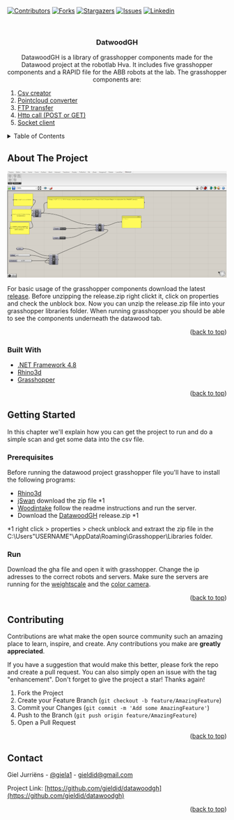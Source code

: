<div id="top"></div>
<!--
*** Thanks for checking out the Best-README-Template. If you have a suggestion
*** that would make this better, please fork the repo and create a pull request
*** or simply open an issue with the tag "enhancement".
*** Don't forget to give the project a star!
*** Thanks again! Now go create something AMAZING! :D
-->



<!-- PROJECT SHIELDS -->
<!--
*** I'm using markdown "reference style" links for readability.
*** Reference links are enclosed in brackets [ ] instead of parentheses ( ).
*** See the bottom of this document for the declaration of the reference variables
*** for contributors-url, forks-url, etc. This is an optional, concise syntax you may use.
*** https://www.markdownguide.org/basic-syntax/#reference-style-links
-->
[![Contributors][contributors-shield]][contributors-url]
[![Forks][forks-shield]][forks-url]
[![Stargazers][stars-shield]][stars-url]
[![Issues][issues-shield]][issues-url]
[![Linkedin][linkedin-shield]][linkedin-url]



<!-- PROJECT LOGO -->
<br />
<h3 align="center">DatwoodGH</h3>

  <p align="center">
    DatawoodGH is a library of grasshopper components made for the Datawood project at the robotlab Hva.
    It includes five grasshopper components and a RAPID file for the ABB robots at the lab.
    The grasshopper components are:
    <ol>
      <li><a href="https://github.com/gieldid/DatawoodGH/blob/main/Local/CsvCreator.cs">Csv creator</a></li>
      <li><a href="https://github.com/gieldid/DatawoodGH/blob/main/Local/PcdConverter.cs">Pointcloud converter</a></li>
      <li><a href="https://github.com/gieldid/DatawoodGH/blob/main/Network/FtpTransfer.cs">FTP transfer</a></li>
      <li><a href="https://github.com/gieldid/DatawoodGH/blob/main/Network/ApiCall.cs">Http call (POST or GET)</a></li>
      <li><a href="https://github.com/gieldid/DatawoodGH/blob/main/Network/SocketConnection/SocketClient.cs">Socket client</a></li>
    </ol>
</div>



<!-- TABLE OF CONTENTS -->
<details>
  <summary>Table of Contents</summary>
  <ol>
    <li>
      <a href="#about-the-project">About The Project</a>
      <ul>
        <li><a href="#built-with">Built With</a></li>
      </ul>
    </li>
    <li>
      <a href="#getting-started">Getting Started</a>
      <ul>
        <li><a href="#prerequisites">Prerequisites</a></li>
        <li><a href="#run">Installation</a></li>
      </ul>
    </li>
    <li><a href="#contributing">Contributing</a></li>
    <li><a href="#contact">Contact</a></li>
  </ol>
</details>



<!-- ABOUT THE PROJECT -->
## About The Project

[![Product Name Screen Shot][product-screenshot]](https://example.com)

For basic usage of the grasshopper components download the latest <a href="https://github.com/gieldid/DatawoodGH/releases">release</a>. Before unzipping the release.zip 
right clickt it, click on properties and check the unblock box. Now you can unzip the release.zip file into your grasshopper libraries folder. When running grasshopper you should
be able to see the components underneath the datawood tab.

<p align="right">(<a href="#top">back to top</a>)</p>



### Built With

* [.NET Framework 4.8](https://dotnet.microsoft.com/en-us/download/dotnet-framework/net48)
* [Rhino3d](https://www.rhino3d.com/)
* [Grasshopper](https://www.rhino3d.com/6/new/grasshopper/)


<p align="right">(<a href="#top">back to top</a>)</p>



<!-- GETTING STARTED -->
## Getting Started
In this chapter we'll explain how you can get the project to run and do a simple scan and get some data into the csv file.

### Prerequisites
Before running the datawood project grasshopper file you'll have to install the following programs:

  
* [Rhino3d](https://www.rhino3d.com/) 
* [jSwan](https://www.food4rhino.com/en/app/jswan) download the zip file *1 
* [Woodintake](https://gitlab.techniek.hva.nl/robotlab/wood/woodintake) follow the readme instructions and run the server.
* Download the [DatawoodGH](https://github.com/gieldid/DatawoodGH/releases/tag/v1.2.1) release.zip *1

*1 right click > properties > check unblock and extraxt the zip file in the C:\Users\"USERNAME"\AppData\Roaming\Grasshopper\Libraries folder.


### Run

Download the gha file and open it with grasshopper. Change the ip adresses to the correct robots and servers.
Make sure the servers are running for the [weightscale](https://github.com/gieldid/Datawood-webserver) and the [color camera](https://github.com/gieldid/pictureServerNodejs).

<p align="right">(<a href="#top">back to top</a>)</p>


<!-- CONTRIBUTING -->
## Contributing

Contributions are what make the open source community such an amazing place to learn, inspire, and create. Any contributions you make are **greatly appreciated**.

If you have a suggestion that would make this better, please fork the repo and create a pull request. You can also simply open an issue with the tag "enhancement".
Don't forget to give the project a star! Thanks again!

1. Fork the Project
2. Create your Feature Branch (`git checkout -b feature/AmazingFeature`)
3. Commit your Changes (`git commit -m 'Add some AmazingFeature'`)
4. Push to the Branch (`git push origin feature/AmazingFeature`)
5. Open a Pull Request

<p align="right">(<a href="#top">back to top</a>)</p>


<!-- CONTACT -->
## Contact

Giel Jurriëns - [@giela1](https://twitter.com/giela1) - gieldid@gmail.com

Project Link: [https://github.com/gieldid/datawoodgh](https://github.com/gieldid/datawoodgh)

<p align="right">(<a href="#top">back to top</a>)</p>



<!-- MARKDOWN LINKS & IMAGES -->
<!-- https://www.markdownguide.org/basic-syntax/#reference-style-links -->
[contributors-shield]: https://img.shields.io/github/contributors/gieldid/DatawoodGH.svg?style=for-the-badge
[contributors-url]: https://github.com/gieldid/DatawoodGH/graphs/contributors
[forks-shield]: https://img.shields.io/github/forks/gieldid/DatawoodGH.svg?style=for-the-badge
[forks-url]: https://github.com/gieldid/DatawoodGH/network/members
[stars-shield]: https://img.shields.io/github/stars/gieldid/DatawoodGH.svg?style=for-the-badge
[stars-url]: https://github.com/gieldid/DatawoodGH/stargazers
[issues-shield]: https://img.shields.io/github/issues/gieldid/DatawoodGH.svg?style=for-the-badge
[issues-url]: https://github.com/gieldid/DatawoodGH/issues
[license-shield]: https://img.shields.io/github/license/gieldid/DatawoodGH.svg?style=for-the-badge
[license-url]: https://github.com/gieldid/DatawoodGH/blob/master/LICENSE.txt
[linkedin-shield]: https://img.shields.io/badge/-LinkedIn-black.svg?style=for-the-badge&logo=linkedin&colorB=555
[linkedin-url]: https://www.linkedin.com/in/giel-jurriëns/
[release-url]:https://github.com/gieldid/DatawoodGH/releases
[product-screenshot]: Resources/Screenshots/datawoodGHPostcall.png
